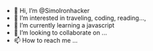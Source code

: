 - 👋 Hi, I’m @SimoIronhacker
- 👀 I’m interested in traveling, coding, reading...,
- 🌱 I’m currently learning a javascript  
- 💞️ I’m looking to collaborate on ...
- 📫 How to reach me ...

<!---
SimoIronhacker/SimoIronhacker is a ✨ special ✨ repository because its `README.md` (this file) appears on your GitHub profile.
You can click the Preview link to take a look at your changes.
--->
